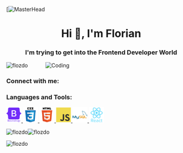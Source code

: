 [![MasterHead](https://user-images.githubusercontent.com/74038190/225813708-98b745f2-7d22-48cf-9150-083f1b00d6c9.gif)
<h1 align="center">Hi 👋, I'm Florian</h1>
<h3 align="center">I'm trying to get into the Frontend Developer World</h3>
<img align="right" alt="Coding" width="400" src="https://d585tldpucybw.cloudfront.net/sfimages/default-source/blogs/older-content/tdn/anger.gif?sfvrsn=c530f74e_1">

<p align="left"> <img src="https://komarev.com/ghpvc/?username=flozdo&label=Profile%20views&color=0e75b6&style=flat" alt="flozdo" /> </p>

<h3 align="left">Connect with me:</h3>
<p align="left">
</p>

<h3 align="left">Languages and Tools:</h3>
<p align="left"> <a href="https://getbootstrap.com" target="_blank" rel="noreferrer"> <img src="https://raw.githubusercontent.com/devicons/devicon/master/icons/bootstrap/bootstrap-plain-wordmark.svg" alt="bootstrap" width="40" height="40"/> </a> <a href="https://www.w3schools.com/css/" target="_blank" rel="noreferrer"> <img src="https://raw.githubusercontent.com/devicons/devicon/master/icons/css3/css3-original-wordmark.svg" alt="css3" width="40" height="40"/> </a> <a href="https://www.w3.org/html/" target="_blank" rel="noreferrer"> <img src="https://raw.githubusercontent.com/devicons/devicon/master/icons/html5/html5-original-wordmark.svg" alt="html5" width="40" height="40"/> </a> <a href="https://developer.mozilla.org/en-US/docs/Web/JavaScript" target="_blank" rel="noreferrer"> <img src="https://raw.githubusercontent.com/devicons/devicon/master/icons/javascript/javascript-original.svg" alt="javascript" width="40" height="40"/> </a> <a href="https://www.mysql.com/" target="_blank" rel="noreferrer"> <img src="https://raw.githubusercontent.com/devicons/devicon/master/icons/mysql/mysql-original-wordmark.svg" alt="mysql" width="40" height="40"/> </a> <a href="https://reactjs.org/" target="_blank" rel="noreferrer"> <img src="https://raw.githubusercontent.com/devicons/devicon/master/icons/react/react-original-wordmark.svg" alt="react" width="40" height="40"/> </a> </p>

<p><img align="left" src="https://github-readme-stats.vercel.app/api/top-langs?username=flozdo&show_icons=true&theme=dark&locale=en&layout=compact" alt="flozdo" /></p>

<p>&nbsp;<img align="left" src="https://github-readme-stats.vercel.app/api?username=flozdo&show_icons=true&locale=en" alt="flozdo" /></p>

<p><img align="left" src="https://github-readme-streak-stats.herokuapp.com/?user=flozdo&" alt="flozdo" /></p>
